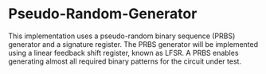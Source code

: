 # Pseudo-Random-Generator

This implementation uses a pseudo-random binary sequence (PRBS) generator and a signature register. The PRBS generator will be implemented using a linear feedback shift register, known as LFSR. A PRBS enables generating almost all required binary patterns for the circuit under test.
